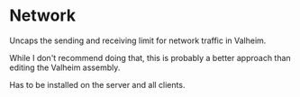 # Network

Uncaps the sending and receiving limit for network traffic in Valheim.

While I don't recommend doing that, this is probably a better approach than editing the Valheim assembly.

Has to be installed on the server and all clients.